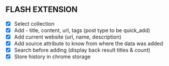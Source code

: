 ## FLASH EXTENSION

- [x] Select collection
- [x] Add - title, content, url, tags (post type to be quick_add)
- [x] Add current website (url, name, description)
- [x] Add source attribute to know from where the data was added
- [x] Search before adding (display back result titles & count)
- [x] Store history in chrome storage
